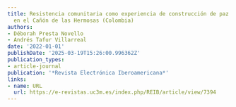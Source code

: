 ```yaml
---
title: Resistencia comunitaria como experiencia de construcción de paz y diálogo social
  en el Cañón de las Hermosas (Colombia)
authors:
- Déborah Presta Novello
- Andrés Tafur Villarreal
date: '2022-01-01'
publishDate: '2025-03-19T15:26:00.996362Z'
publication_types:
- article-journal
publication: '*Revista Electrónica Iberoamericana*'
links:
- name: URL
  url: https://e-revistas.uc3m.es/index.php/REIB/article/view/7394
---
```

